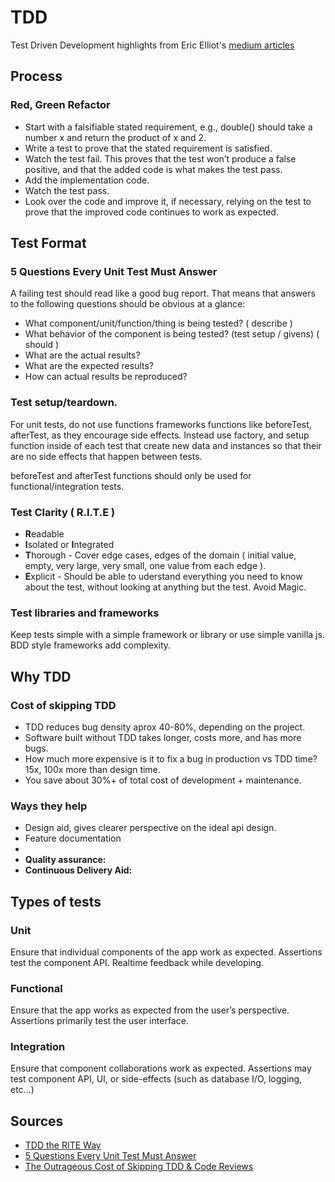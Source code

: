 # TDD
Test Driven Development highlights from Eric Elliot's [medium articles](#sources)

## Process

### Red, Green Refactor
- Start with a falsifiable stated requirement, e.g., double() should take a number x and return the product of x and 2.
- Write a test to prove that the stated requirement is satisfied.
- Watch the test fail. This proves that the test won’t produce a false positive, and that the added code is what makes the test pass.
- Add the implementation code.
- Watch the test pass.
- Look over the code and improve it, if necessary, relying on the test to prove that the improved code continues to work as expected.

## Test Format
### 5 Questions Every Unit Test Must Answer
A failing test should read like a good bug report. That means that answers to the following questions should be obvious at a glance:

- What component/unit/function/thing is being tested? ( describe )
- What behavior of the component is being tested? (test setup / givens) ( should )
- What are the actual results?
- What are the expected results?
- How can actual results be reproduced?

### Test setup/teardown.
For unit tests, do not use functions frameworks functions like beforeTest, afterTest, as they encourage side effects. Instead use factory, and setup function inside of each test that create new data and instances so that their are no side effects that happen between tests.

beforeTest and afterTest functions should only be used for functional/integration tests.

### Test Clarity ( R.I.T.E )
- **R**eadable
- **I**solated or **I**ntegrated
- **T**horough - Cover edge cases, edges of the domain ( initial value, empty, very large, very small, one value from each edge ).
- **E**xplicit - Should be able to uderstand everything you need to know about the test, without looking at anything but the test. Avoid Magic.
 
### Test libraries and frameworks
Keep tests simple with a simple framework or library or use simple vanilla js. BDD style frameworks add complexity.

## Why TDD

### Cost of skipping TDD
- TDD reduces bug density aprox 40-80%, depending on the project.
- Software built without TDD takes longer, costs more, and has more bugs.
- How much more expensive is it to fix a bug in production vs TDD time? 15x, 100x more than design time.
- You save about 30%+ of total cost of development + maintenance.

### Ways they help
- Design aid, gives clearer perspective on the ideal api design.
- Feature documentation
- 
- **Quality assurance:** 
- **Continuous Delivery Aid:**

## Types of tests

### Unit
Ensure that individual components of the app work as expected. Assertions test the component API. Realtime feedback while developing.

### Functional
Ensure that the app works as expected from the user’s perspective. Assertions primarily test the user interface.

### Integration
Ensure that component collaborations work as expected. Assertions may test component API, UI, or side-effects (such as database I/O, logging, etc…)


## Sources
- [TDD the RITE Way](https://medium.com/javascript-scene/tdd-the-rite-way-53c9b46f45e3)
- [5 Questions Every Unit Test Must Answer](https://medium.com/javascript-scene/what-every-unit-test-needs-f6cd34d9836d)
- [The Outrageous Cost of Skipping TDD & Code Reviews](https://medium.com/javascript-scene/the-outrageous-cost-of-skipping-tdd-code-reviews-57887064c412)
